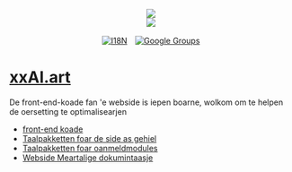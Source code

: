 <p align="center"><a href="https://xxai.art"><img src="https://cdn.jsdelivr.net/gh/xxai-art/doc/logo.svg"/></a><br/><a href="https://xxai.art"><img src="https://cdn.jsdelivr.net/gh/xxai-art/doc/xxai.svg"/></a></p><p align="center"><a href="https://github.com/xxai-art/doc#readme"><img alt="I18N" src="https://cdn.jsdelivr.net/gh/wactax/img/t.svg"/></a>　<a href="https://groups.google.com/u/0/g/xxai-art"><img alt="Google Groups" src="https://cdn.jsdelivr.net/gh/wactax/img/g-groups.svg"/></a></p>

# [xxAI.art](https://xxAI.art)

De front-end-koade fan 'e webside is iepen boarne, wolkom om te helpen de oersetting te optimalisearjen

* [front-end koade](https://github.com/xxai-art/web)
* [Taalpakketten foar de side as gehiel](https://github.com/xxai-art/web/tree/main/i18n)
* [Taalpakketten foar oanmeldmodules](https://github.com/wacpkg/user/tree/main/ui.i18n)
* [Webside Meartalige dokumintaasje](https://github.com/xxai-doc)

